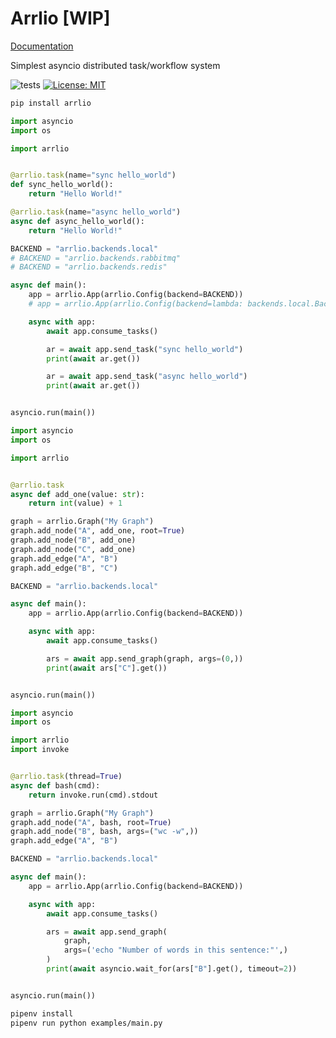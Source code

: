 # Arrlio [WIP]

[Documentation](https://levsh.github.io/arrlio)

Simplest asyncio distributed task/workflow system

![tests](https://github.com/levsh/arrlio/workflows/tests/badge.svg)
[![License: MIT](https://img.shields.io/badge/License-MIT-yellow.svg)](https://opensource.org/licenses/MIT)

```bash
pip install arrlio
```

```python
import asyncio
import os

import arrlio


@arrlio.task(name="sync hello_world")
def sync_hello_world():
    return "Hello World!"

@arrlio.task(name="async hello_world")
async def async_hello_world():
    return "Hello World!"

BACKEND = "arrlio.backends.local"
# BACKEND = "arrlio.backends.rabbitmq"
# BACKEND = "arrlio.backends.redis"

async def main():
    app = arrlio.App(arrlio.Config(backend=BACKEND))
    # app = arrlio.App(arrlio.Config(backend=lambda: backends.local.Backend(backends.local.BackendConfig())))

    async with app:
        await app.consume_tasks()

        ar = await app.send_task("sync hello_world")
        print(await ar.get())

        ar = await app.send_task("async hello_world")
        print(await ar.get())


asyncio.run(main())
```

```python
import asyncio
import os

import arrlio


@arrlio.task
async def add_one(value: str):
    return int(value) + 1

graph = arrlio.Graph("My Graph")
graph.add_node("A", add_one, root=True)
graph.add_node("B", add_one)
graph.add_node("C", add_one)
graph.add_edge("A", "B")
graph.add_edge("B", "C")

BACKEND = "arrlio.backends.local"

async def main():
    app = arrlio.App(arrlio.Config(backend=BACKEND))

    async with app:
        await app.consume_tasks()

        ars = await app.send_graph(graph, args=(0,))
        print(await ars["C"].get())


asyncio.run(main())
```

```python
import asyncio
import os

import arrlio
import invoke


@arrlio.task(thread=True)
async def bash(cmd):
    return invoke.run(cmd).stdout

graph = arrlio.Graph("My Graph")
graph.add_node("A", bash, root=True)
graph.add_node("B", bash, args=("wc -w",))
graph.add_edge("A", "B")

BACKEND = "arrlio.backends.local"

async def main():
    app = arrlio.App(arrlio.Config(backend=BACKEND))

    async with app:
        await app.consume_tasks()

        ars = await app.send_graph(
            graph,
            args=('echo "Number of words in this sentence:"',)
        )
        print(await asyncio.wait_for(ars["B"].get(), timeout=2))


asyncio.run(main())
```

```bash
pipenv install
pipenv run python examples/main.py
```
